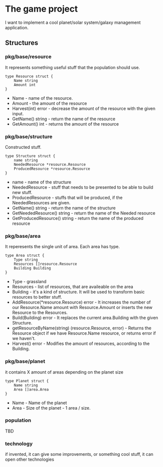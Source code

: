 # The game project

I want to implement a cool planet/solar system/galaxy management application.

## Structures

### pkg/base/resource

It represents something useful stuff that the population should use.

```golang
type Resource struct {
    Name string
    Amount int
}
```

- Name - name of the resource.
- Amount - the amount of the resource
- Harvest(int) error - decrease the amount of the resource with the given input.
- GetName() string - return the name of the resource
- GetAmount() int - returns the amount of the resource

### pkg/base/structure

Constructed stuff.

```golang
type Structure struct {
    name string
    NeededResource *resource.Resource
    ProducedResource *resource.Resource
}
```

- name - name of the structure
- NeededResource - stuff that needs to be presented to be able to build new stuff.
- ProducedResource - stuffs that will be produced, if the NeededResources are given.
- GetName() string - return the name of the structure
- GetNeededResource() string - return the name of the Needed resource
- GetProducedResource() string - return the name of the produced resource

### pkg/base/area

It reperesents the single unit of area. Each area has type.

```golang
type Area struct {
    Type string
    Resources []resource.Resource
    Building Building
}
```

- Type - grassland
- Resources - list of resources, that are availeable on the area
- Building - it's a kind of structure. It will be used to transform basic resources to better stuff.
- AddResource(\*resource.Resource) error - It increases the number of our Resource.Name amount with Resource.Amount or inserts the new Resource to the Resources.
- Build(Building) error - It replaces the current area.Building with the given Structure.
- getResourceByName(string) (resource.Resource, error) - Returns the Resource object if we have Resource.Name resource, or returns error if we haven't.
- Harvest() error - Modifies the amount of resources, according to the Building.

### pkg/base/planet

it contains X amount of areas depending on the planet size

```golang
type Planet struct {
    Name string
    Area []area.Area
}
```

- Name - Name of the planet
- Area - Size of the planet - 1 area / size.

### population

TBD

### technology

if invented, it can give some improvements, or something cool stuff, it can open other technologies
